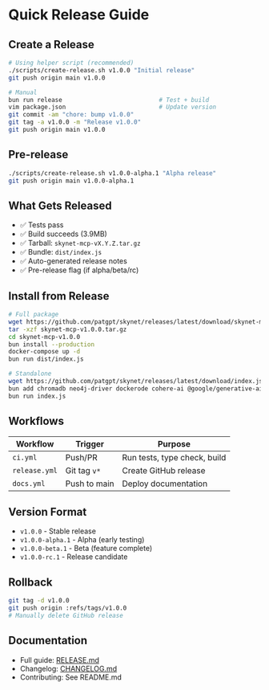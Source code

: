 # Quick Release Guide

## Create a Release

```bash
# Using helper script (recommended)
./scripts/create-release.sh v1.0.0 "Initial release"
git push origin main v1.0.0

# Manual
bun run release                           # Test + build
vim package.json                          # Update version
git commit -am "chore: bump v1.0.0"
git tag -a v1.0.0 -m "Release v1.0.0"
git push origin main v1.0.0
```

## Pre-release

```bash
./scripts/create-release.sh v1.0.0-alpha.1 "Alpha release"
git push origin main v1.0.0-alpha.1
```

## What Gets Released

- ✅ Tests pass
- ✅ Build succeeds (3.9MB)
- ✅ Tarball: `skynet-mcp-vX.Y.Z.tar.gz`
- ✅ Bundle: `dist/index.js`
- ✅ Auto-generated release notes
- ✅ Pre-release flag (if alpha/beta/rc)

## Install from Release

```bash
# Full package
wget https://github.com/patgpt/skynet/releases/latest/download/skynet-mcp-v1.0.0.tar.gz
tar -xzf skynet-mcp-v1.0.0.tar.gz
cd skynet-mcp-v1.0.0
bun install --production
docker-compose up -d
bun run dist/index.js

# Standalone
wget https://github.com/patgpt/skynet/releases/latest/download/index.js
bun add chromadb neo4j-driver dockerode cohere-ai @google/generative-ai openai
bun run index.js
```

## Workflows

| Workflow | Trigger | Purpose |
|----------|---------|---------|
| `ci.yml` | Push/PR | Run tests, type check, build |
| `release.yml` | Git tag `v*` | Create GitHub release |
| `docs.yml` | Push to main | Deploy documentation |

## Version Format

- `v1.0.0` - Stable release
- `v1.0.0-alpha.1` - Alpha (early testing)
- `v1.0.0-beta.1` - Beta (feature complete)
- `v1.0.0-rc.1` - Release candidate

## Rollback

```bash
git tag -d v1.0.0
git push origin :refs/tags/v1.0.0
# Manually delete GitHub release
```

## Documentation

- Full guide: [RELEASE.md](https://github.com/patgpt/skynet/blob/main/RELEASE.md)
- Changelog: [CHANGELOG.md](https://github.com/patgpt/skynet/blob/main/CHANGELOG.md)
- Contributing: See README.md
